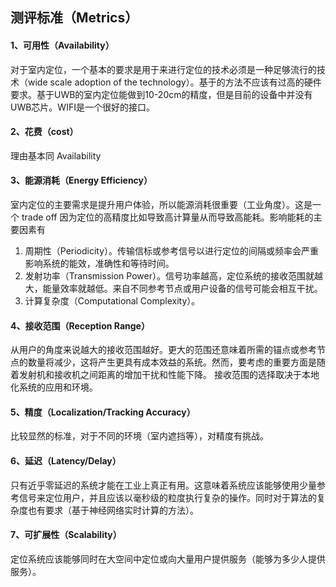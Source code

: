 ## 测评标准（Metrics）

#### 1、可用性（Availability）

对于室内定位，一个基本的要求是用于来进行定位的技术必须是一种足够流行的技术（wide scale adoption of the technology）。基于的方法不应该有过高的硬件要求。基于UWB的室内定位能做到10-20cm的精度，但是目前的设备中并没有UWB芯片。WIFI是一个很好的接口。

#### 2、花费（cost）

理由基本同 Availability

#### 3、能源消耗（Energy Efficiency）

室内定位的主要需求是提升用户体验，所以能源消耗很重要（工业角度）。这是一个 trade off 因为定位的高精度比如导致高计算量从而导致高能耗。影响能耗的主要因素有

1. 周期性（Periodicity）。传输信标或参考信号以进行定位的间隔或频率会严重影响系统的能效，准确性和等待时间。
2. 发射功率（Transmission Power）。信号功率越高，定位系统的接收范围就越大，能量效率就越低。来自不同参考节点或用户设备的信号可能会相互干扰。
3. 计算复杂度（Computational Complexity）。

#### 4、接收范围（Reception Range）

从用户的角度来说越大的接收范围越好。更大的范围还意味着所需的锚点或参考节点的数量将减少，这将产生更具有成本效益的系统。然而，要考虑的重要方面是随着发射机和接收机之间距离的增加干扰和性能下降。 接收范围的选择取决于本地化系统的应用和环境。

#### 5、精度（Localization/Tracking Accuracy）

比较显然的标准，对于不同的环境（室内遮挡等），对精度有挑战。

#### 6、延迟（Latency/Delay）

只有近乎零延迟的系统才能在工业上真正有用。这意味着系统应该能够使用少量参考信号来定位用户，并且应该以毫秒级的粒度执行复杂的操作。同时对于算法的复杂度也有要求（基于神经网络实时计算的方法）。

#### 7、可扩展性（Scalability）

定位系统应该能够同时在大空间中定位或向大量用户提供服务（能够为多少人提供服务）。

